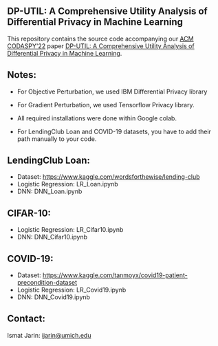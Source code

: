 ## DP-UTIL: A Comprehensive Utility Analysis of Differential Privacy in Machine Learning

This repository contains the source code accompanying our [ACM CODASPY'22](http://www.codaspy.org/2022/) paper [DP-UTIL: A Comprehensive Utility Analysis of Differential Privacy in Machine Learning](http://arxiv.org/abs/2112.12998).

## Notes: 
* For Objective Perturbation, we used IBM Differential Privacy library

* For Gradient Perturbation, we used Tensorflow Privacy library.

* All required installations were done within Google colab.

* For LendingClub Loan and COVID-19 datasets, you have to add their path manually to your code.

## LendingClub Loan:

* Dataset: https://www.kaggle.com/wordsforthewise/lending-club
* Logistic Regression: LR_Loan.ipynb
* DNN: DNN_Loan.ipynb

## CIFAR-10:
* Logistic Regression: LR_Cifar10.ipynb
* DNN: DNN_Cifar10.ipynb

## COVID-19:
* Dataset: https://www.kaggle.com/tanmoyx/covid19-patient-precondition-dataset
* Logistic Regression: LR_Covid19.ipynb
* DNN: DNN_Covid19.ipynb


## Contact:
Ismat Jarin: ijarin@umich.edu
